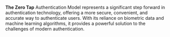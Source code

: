 **The Zero Tap** Authentication Model represents a significant step forward in authentication technology, offering a more secure, convenient, and accurate way to authenticate users. With its reliance on biometric data and machine learning algorithms, it provides a powerful solution to the challenges of modern authentication.